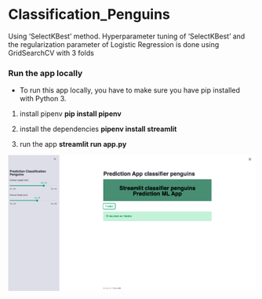 # Classification_Penguins
Using ‘SelectKBest’ method. Hyperparameter tuning of ‘SelectKBest’ and the regularization parameter of Logistic Regression is done using GridSearchCV with 3 folds


### Run the app locally

* To run this app locally, you have to make sure you have pip installed with Python 3.

1. install pipenv
**pip install pipenv**

2. install the dependencies
**pipenv install streamlit**

3. run the app
**streamlit run app.py**


![App_Classification_penguins](https://github.com/sandrarairan/Classification_Penguins/blob/master/classifier_penguins.png)
